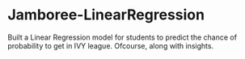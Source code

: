 # Jamboree-LinearRegression
Built a Linear Regression model for students to predict the chance of probability to get in IVY league. Ofcourse, along with insights.

